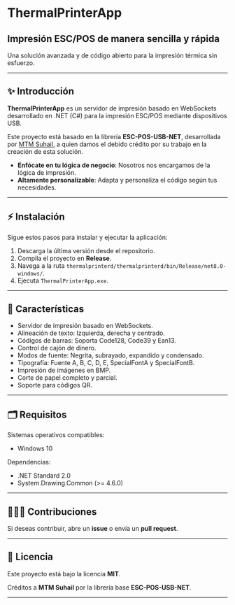 # ThermalPrinterApp

## Impresión ESC/POS de manera sencilla y rápida

Una solución avanzada y de código abierto para la impresión térmica sin esfuerzo.

---

## ✨ Introducción

**ThermalPrinterApp** es un servidor de impresión basado en WebSockets desarrollado en .NET (C#) para la impresión ESC/POS mediante dispositivos USB.

Este proyecto está basado en la librería **ESC-POS-USB-NET**, desarrollada por [MTM Suhail](https://github.com/mtmsuhail), a quien damos el debido crédito por su trabajo en la creación de esta solución.

- **Enfócate en tu lógica de negocio**: Nosotros nos encargamos de la lógica de impresión.
- **Altamente personalizable**: Adapta y personaliza el código según tus necesidades.

---

## ⚡ Instalación

Sigue estos pasos para instalar y ejecutar la aplicación:

1. Descarga la última versión desde el repositorio.
2. Compila el proyecto en **Release**.
3. Navega a la ruta `thermalprinterd/thermalprinterd/bin/Release/net8.0-windows/`.
4. Ejecuta `ThermalPrinterApp.exe`.

---

## 🌟 Características
- Servidor de impresión basado en WebSockets.
- Alineación de texto: Izquierda, derecha y centrado.
- Códigos de barras: Soporta Code128, Code39 y Ean13.
- Control de cajón de dinero.
- Modos de fuente: Negrita, subrayado, expandido y condensado.
- Tipografía: Fuente A, B, C, D, E, SpecialFontA y SpecialFontB.
- Impresión de imágenes en BMP.
- Corte de papel completo y parcial.
- Soporte para códigos QR.

---

## 🗂 Requisitos

Sistemas operativos compatibles:
- Windows 10

Dependencias:
- .NET Standard 2.0
- System.Drawing.Common (>= 4.6.0)

---

## 👨‍👩‍👨 Contribuciones
Si deseas contribuir, abre un **issue** o envía un **pull request**.

---

## 📜 Licencia
Este proyecto está bajo la licencia **MIT**.

Créditos a **MTM Suhail** por la librería base **ESC-POS-USB-NET**.

---
<!-- 

## ❤ Soporte
Si este proyecto te resulta útil, considera apoyar el desarrollo comprando un café ☕.
-->
